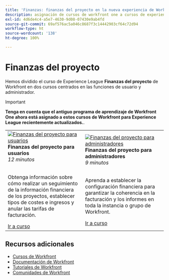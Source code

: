 ```yaml
---
title: 'Finanzas: finanzas del proyecto en la nueva experiencia de Workfront'
description: asignación de cursos de workfront one a cursos de experience league
exl-id: 4d6de4c4-a5e7-4630-9d08-07430e9ab4fd
source-git-commit: 69af576ac5a046c8687f3c14442903cf64c72d94
workflow-type: ht
source-wordcount: '138'
ht-degree: 100%

---
```


# Finanzas del proyecto

Hemos dividido el curso de Experience League **Finanzas del proyecto** de Workfront en dos cursos centrados en las funciones de usuario y administrador.

>[!IMPORTANT]
>
>**Tenga en cuenta que el antiguo programa de aprendizaje de Workfront One ahora está asignado a estos cursos de Workfront para Experience League recientemente actualizados.**.

<table>
  <tr>
   <td>
      <a href="https://experienceleague.adobe.com/docs/courses/using/workfront-u-1-2023-1-finances.html?lang=es">
      <img alt="Finanzas del proyecto para usuarios" src="https://cdn.experienceleague.adobe.com/thumb/project-finances-for-users.png"/>
      </a>
      <div>
         <strong>Finanzas del proyecto para usuarios</strong></a>         
         <br/><em>12 minutos</em>
      </div>
      <p>
        <br/>
         Obtenga información sobre cómo realizar un seguimiento de la información financiera de los proyectos, establecer tipos de costes e ingresos y anular las tarifas de facturación.
      </p>
      <a  rel="noreferrer" target="_blank" href="https://experienceleague.adobe.com/docs/courses/using/workfront-u-1-2023-1-finances.html?lang=es" class="spectrum-Button spectrum-Button--primary spectrum-Button--sizeM">
      <span class="spectrum-Button-label has-no-wrap has-text-weight-bold">Ir a curso</span>
      </a>
   </td>
      <td>
      <a href="https://experienceleague.adobe.com/docs/courses/using/workfront-a-1-2023-1-finances.html?lang=es">
      <img alt="Finanzas del proyecto para administradores" src="https://cdn.experienceleague.adobe.com/thumb/project-finances-for-administrators.png"/>
      </a>
      <div>
         <strong>Finanzas del proyecto para administradores</strong></a>         
         <br/><em>9 minutos</em>
      </div>
      <p>
        <br/>
         Aprenda a establecer la configuración financiera para garantizar la coherencia en la facturación y los informes en toda la instancia o grupo de Workfront.
      </p>
      <a  rel="noreferrer" target="_blank" href="https://experienceleague.adobe.com/docs/courses/using/workfront-a-1-2023-1-finances.html?lang=es" class="spectrum-Button spectrum-Button--primary spectrum-Button--sizeM">
      <span class="spectrum-Button-label has-no-wrap has-text-weight-bold">Ir a curso</span>
      </a>
   </td>
  </tr>

</table>

## Recursos adicionales

* [Cursos de Workfront](https://experienceleague.adobe.com/?lang=es&amp;Solution=Workfront#courses)
* [Documentación de Workfront](https://experienceleague.adobe.com/docs/workfront.html?lang=es)
* [Tutoriales de Workfront](https://experienceleague.adobe.com/docs/workfront-learn/tutorials-workfront/home.html?lang=es)
* [Comunidades de Workfront](https://experienceleaguecommunities.adobe.com/t5/workfront/ct-p/workfront)


